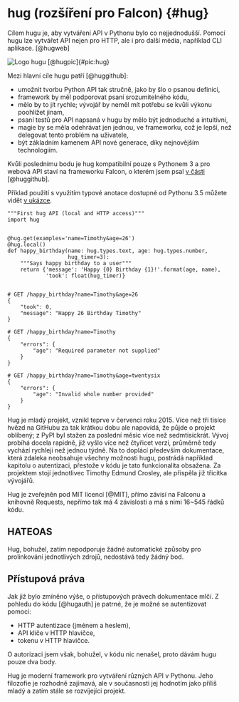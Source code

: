 hug (rozšíření pro Falcon) {#hug}
==========================

Cílem hugu je, aby vytváření API v Pythonu bylo co nejjednodušší.
Pomocí hugu lze vytvářet API nejen pro HTTP, ale i pro další média, například CLI aplikace. [@hugweb]

![Logo hugu [@hugpic]{#pic:hug}](images/hug)

Mezi hlavní cíle hugu patří [@huggithub]:

 * umožnit tvorbu Python API tak stručně, jako by šlo o psanou definici,
 * framework by měl podporovat psaní srozumitelného kódu,
 * mělo by to jít rychle; vývojář by neměl mít potřebu se kvůli výkonu poohlížet jinam,
 * psaní testů pro API napsaná v hugu by mělo být jednoduché a intuitivní,
 * magie by se měla odehrávat jen jednou, ve frameworku, což je lepší, než delegovat tento problém na uživatele,
 * být základním kamenem API nové generace, díky nejnovějším technologiím.

Kvůli poslednímu bodu je hug kompatibilní pouze s Pythonem 3
a pro webová API staví na frameworku Falcon, o kterém jsem psal [v části](#falcon) [@huggithub].

Příklad použití s využitím typové anotace dostupné od Pythonu 3.5 můžete vidět [v ukázce](#code:hug).

```{caption="{#code:hug}Příklad použití z dokumentace hugu \autocite{hugdoc}" .python}
"""First hug API (local and HTTP access)"""
import hug


@hug.get(examples='name=Timothy&age=26')
@hug.local()
def happy_birthday(name: hug.types.text, age: hug.types.number,
                   hug_timer=3):
    """Says happy birthday to a user"""
    return {'message': 'Happy {0} Birthday {1}!'.format(age, name),
            'took': float(hug_timer)}


# GET /happy_birthday?name=Timothy&age=26
{
    "took": 0,
    "message": "Happy 26 Birthday Timothy"
}

# GET /happy_birthday?name=Timothy
{
    "errors": {
        "age": "Required parameter not supplied"
    }
}

# GET /happy_birthday?name=Timothy&age=twentysix
{
    "errors": {
        "age": "Invalid whole number provided"
    }
}

```

Hug je mladý projekt, vznikl teprve v červenci roku 2015.
Více než tři tisíce hvězd na GitHubu za tak krátkou dobu ale napovídá, že půjde o projekt oblíbený;
z PyPI byl stažen za poslední měsíc více než sedmtisíckrát.
Vývoj probíhá docela rapidně, již vyšlo více než  čtyřicet verzí, průměrně tedy vychází rychleji než jednou týdně.
Na to doplácí především dokumentace, která zdaleka neobsahuje všechny možnosti hugu,
postrádá například kapitolu o autentizaci, přestože v kódu je tato funkcionalita obsažena.
Za projektem stojí jednotlivec Timothy Edmund Crosley, ale přispěla již třicítka vývojářů.

Hug je zveřejněn pod MIT licencí [@MIT], přímo závisí na Falconu a knihovně Requests, nepřímo tak má 4 závislosti a má s nimi 16~545 řádků kódu.

HATEOAS
-------

Hug, bohužel, zatím nepodporuje žádné automatické způsoby pro prolinkování jednotlivých zdrojů,
nedostává tedy žádný bod.

Přístupová práva
----------------

Jak již bylo zmíněno výše, o přístupových právech dokumentace mlčí.
Z pohledu do kódu [@hugauth] je patrné, že je možné se autentizovat pomocí:

 * HTTP autentizace (jménem a heslem),
 * API klíče v HTTP hlavičce,
 * tokenu v HTTP hlavičce.

O autorizaci jsem však, bohužel, v kódu nic nenašel, proto dávám hugu pouze dva body.

Hug je moderní framework pro vytváření různých API v Pythonu.
Jeho filozofie je rozhodně zajímavá, ale v současnosti jej hodnotím jako příliš mladý a zatím stále se rozvíjející projekt.
